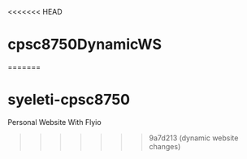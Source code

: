 <<<<<<< HEAD
# cpsc8750DynamicWS
=======
# syeleti-cpsc8750
Personal Website With Flyio
>>>>>>> 9a7d213 (dynamic website changes)
